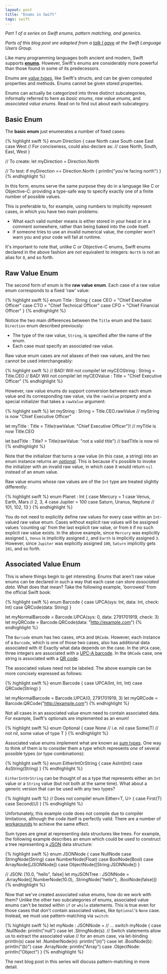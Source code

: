 ```yaml
---
layout: post
title: "Enums in Swift"
tags: swift
---
```


*Part 1 of a series on Swift enums, pattern matching, and generics.*

*Parts of this blog post are adapted from a [talk I gave](http://realm.io/news/swift-enums-pattern-matching-generics/) at the Swift Language Users Group.*

Like many programming languages both ancient and modern, Swift supports [**enums**][link-enums]. However, Swift's enums are considerably more powerful than those found in some of its predecessors.

Enums are [*value types*][link-valuetypes], like Swift's structs, and can be given computed properties and methods. Enums cannot be given stored properties.

Enums can actually be categorized into three distinct subcategories, informally referred to here as *basic enums*, *raw value enums*, and *associated value enums*. Read on to find out about each subcategory.


## Basic Enum ##

The **basic enum** just enumerates a number of fixed cases:

{% highlight swift %}
enum Direction {
    case North
    case South
    case East
    case West
    // For conciseness, could also declare as:
    // case North, South, East, West
}

// To create:
let myDirection = Direction.North

// To test:
if myDirection == Direction.North {
  println("you're facing north")
}
{% endhighlight %}

In this form, enums serve the same purpose they do in a language like C or Objective-C: providing a type-safe way to specify exactly one of a finite number of possible values.

This is preferable to, for example, using numbers to implicitly represent cases, in which you have two main problems:

* What each valid number means is either stored in your head or in a comment somewhere, rather than being baked into the code itself.
* If someone tries to use an invalid numerical value, the compiler won't warn you and your code will fail at runtime.

It's important to note that, unlike C or Objective-C enums, Swift enums declared in the above fashion are *not* equivalent to integers: `North` is not an alias for `0`, and so forth.


## Raw Value Enum ##

The second form of enum is the **raw value enum**. Each case of a raw value enum corresponds to a fixed 'raw' value:

{% highlight swift %}
enum Title : String {
    case CEO = "Chief Executive Officer"
    case CTO = "Chief Technical Officer"
    case CFO = "Chief Financial Officer"
}
{% endhighlight %}

Notice the two main differences between the `Title` enum and the basic `Direction` enum described previously:

* The type of the raw value, `String`, is specified after the name of the enum.
* Each case must specify an associated raw value.

Raw value enum cases are *not* aliases of their raw values, and the two cannot be used interchangeably:

{% highlight swift %}
// BAD! Will not compile!
let myCEOString : String = Title.CEO
// BAD! Will not compile!
let myCEOValue : Title = "Chief Executive Officer"
{% endhighlight %}

However, raw value enums do support conversion between each enum value and its corresponding raw value, via the `rawValue` property and a special initializer that takes a `rawValue` argument:

{% highlight swift %}
let myString : String = Title.CEO.rawValue
// myString is now "Chief Executive Officer"

let myTitle : Title = Title(rawValue: "Chief Executive Officer")!
// myTitle is now Title.CEO

let badTitle : Title? = Title(rawValue: "not a valid title")
// badTitle is now nil
{% endhighlight %}

Note that the initializer that turns a raw value (in this case, a string) into an enum instance returns an [*optional*][link-optional]. This is because it's possible to invoke the initializer with an invalid raw value, in which case it would return `nil` instead of an enum value.

Raw value enums whose raw values are of the `Int` type are treated slightly differently:

{% highlight swift %}
enum Planet : Int {
    case Mercury = 1
    case Venus, Earth, Mars // 2, 3, 4
    case Jupiter = 100
    case Saturn, Uranus, Neptune // 101, 102, 13
}
{% endhighlight %}

You do not need to explicitly define raw values for every case within an `Int`-valued raw value enum. Cases without explicit raw values will be assigned values 'counting up' from the last explicit raw value, or from `0` if no such explicit raw value exists. In the above example, since `Mercury` was explicitly assigned `1`, `Venus` is implicitly assigned `2`, and `Earth` is implicitly assigned `3`. However, since `Jupiter` was explicitly assigned `100`, `Saturn` implicitly gets `101`, and so forth.


## Associated Value Enum ##

This is where things begin to get interesting. Enums that aren't raw value enums can be declared in such a way that each case can store *associated data*. What does that mean? Take the following example, 'borrowed' from the official Swift book:

{% highlight swift %}
enum Barcode {
  case UPCA(sys: Int, data: Int, check: Int)
  case QRCode(data: String)
}

let myNormalBarcode = Barcode.UPCA(sys: 0, data: 2791701919, check: 3)
let myQRCode = Barcode.QRCode(data: "http://example.com")
{% endhighlight %}

The `Barcode` enum has two cases, `UPCA` and `QRCode`. However, each instance of a `Barcode`, which is one of those two cases, also has additional data associated with it! Exactly what data depends on the case. In the `UPCA` case, three integers are associated with a [UPC-A barcode][link-upc]. In the `QRCode` case, one string is associated with a [QR code][link-qr].

The associated values need not be labeled. The above example can be more concisely expressed as follows:

{% highlight swift %}
enum Barcode {
  case UPCA(Int, Int, Int)
  case QRCode(String)
}

let myNormalBarcode = Barcode.UPCA(0, 2791701919, 3)
let myQRCode = Barcode.QRCode("http://example.com")
{% endhighlight %}

Not all cases in an associated value enum need to contain associated data. For example, Swift's optionals are implemented as an enum!

{% highlight swift %}
enum Optional<T> {
    case None       // i.e. nil
    case Some(T)    // not nil, some value of type T
}
{% endhighlight %}

Associated value enums implement what are known as [sum types][link-adt]. One way to think of them is to consider them a type which represents *one* of several possible types (or type combinations):

{% highlight swift %}
enum EitherIntOrString {
    case AsInt(Int)
    case AsString(String)
}
{% endhighlight %}

`EitherIntOrString` can be thought of as a type that represents either an `Int` value or a `String` value (but not both at the same time). What about a generic version that can be used with any two types?

{% highlight swift %}
// Does not compile!
enum Either<T, U> {
    case First(T)
    case Second(U)
}
{% endhighlight %}

Unfortunately, this example code does not compile due to compiler limitations, although the code itself is perfectly valid. There are a number of [workarounds](https://github.com/robrix/Box) to achieve the same effect.

Sum types are great at representing data structures like trees. For example, the following example describes an enum which could be used to construct a tree representing a [JSON][link-json] data structure:

{% highlight swift %}
enum JSONNode {
    case NullNode
    case StringNode(String)
    case NumberNode(Float)
    case BoolNode(Bool)
    case ArrayNode([JSONNode])
    case ObjectNode([String:JSONNode])
}

// JSON: [10.0, "hello", false]
let myJSONTree : JSONNode = .ArrayNode([.NumberNode(10.0), .StringNode("hello"), .BoolNode(false)])
{% endhighlight %}

Now that we've created associated value enums, how do we work with them? Unlike the other two subcategories of enums, associated value enums can't be tested within `if` or `while` statements. This is true even for those cases that don't contain associated values, like `Optional`'s `None` case. Instead, we must use pattern-matching via `switch`:

{% highlight swift %}
let myNode : JSONNode = // ...
switch myNode {
    case .NullNode: println("null")
    case let .StringNode(s): 
        // Switch statements allow us to extract the associated value 
        // for an enum case, via let-binding
        println(s)
    case let .NumberNode(n): println("\(n)")
    case let .BoolNode(b): println("\(b)")
    case .ArrayNode: println("Array")
    case .ObjectNode: println("Object")
}
{% endhighlight %}

The next blog post in this series will discuss pattern-matching in more detail.

[link-enums]:                   http://en.wikipedia.org/wiki/Enumerated_type
[link-valuetypes]:              https://developer.apple.com/library/ios/documentation/Swift/Conceptual/Swift_Programming_Language/ClassesAndStructures.html#//apple_ref/doc/uid/TP40014097-CH13-XID_144
[link-optional]:                http://en.wikipedia.org/wiki/Option_type
[link-upc]:                     http://en.wikipedia.org/wiki/Universal_Product_Code
[link-qr]:                      http://en.wikipedia.org/wiki/QR_code
[link-adt]:                     http://en.wikipedia.org/wiki/Algebraic_data_type
[link-json]:                    http://en.wikipedia.org/wiki/JSON